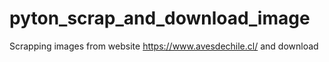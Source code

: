 # pyton_scrap_and_download_image
Scrapping images from website https://www.avesdechile.cl/  and download
